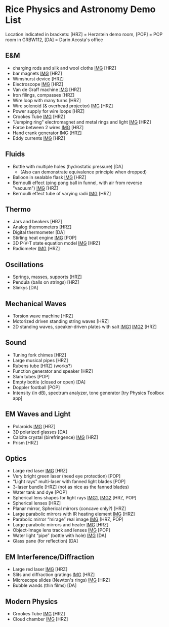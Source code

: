 # Rice Physics and Astronomy Demo List
Location indicated in brackets: [HRZ] = Herzstein demo room, [POP] = POP room in GRBW112, [DA] = Darin Acosta's office

## E&M
- charging rods and silk and wool cloths [IMG](https://github.com/acostad/Demos/blob/main/Figs/ChargingRods.jpg)  [HRZ]
- bar magnets [IMG](https://github.com/acostad/Demos/blob/main/Figs/BarMagnets.jpg) [HRZ]
- Wimshurst device [HRZ]
- Electroscope [IMG](https://github.com/acostad/Demos/blob/main/Figs/Electroscope.jpg) [HRZ]
- Van de Graff machine [IMG](https://github.com/acostad/Demos/blob/main/Figs/VanDeGraff.jpg) [HRZ]
- Iron filings, compasses [HRZ]
- Wire loop with many turns [HRZ]
- Wire solenoid (& overhead projector) [IMG](https://github.com/acostad/Demos/blob/main/Figs/Solenoid.jpg)  [HRZ]
- Power supply for wire loops [HRZ]
- Crookes Tube [IMG](https://github.com/acostad/Demos/blob/main/Figs/CrookesTube.JPEG) [HRZ]
- "Jumping ring" electromagnet and metal rings and light [IMG](https://github.com/acostad/Demos/blob/main/Figs/JumpingRing.jpg)  [HRZ]
- Force between 2 wires [IMG](https://github.com/acostad/Demos/blob/main/Figs/Force2Wires.jpg) [HRZ]
- Hand crank generator [IMG](https://github.com/acostad/Demos/blob/main/Figs/HandGenerator.jpg) [HRZ]
- Eddy currents [IMG](https://github.com/acostad/Demos/blob/main/Figs/EddyCurrents.jpg) [HRZ]

## Fluids
- Bottle with multiple holes (hydrostatic pressure) [DA]
   - (Also can demonstrate equivalence principle when dropped)
- Balloon in sealable flask [IMG](https://github.com/acostad/Demos/blob/main/Figs/FlaskBalloon.JPEG) [HRZ]
- Bernoulli effect (ping pong ball in funnel, with air from reverse "vacuum") [IMG](https://github.com/acostad/Demos/blob/main/Figs/BernoulliVacuum.JPEG) [HRZ]
- Bernoulli effect tube of varying radii [IMG](https://github.com/acostad/Demos/blob/main/Figs/BernoulliTube.JPEG) [HRZ]

## Thermo
- Jars and beakers [HRZ]
- Analog thermometers [HRZ]
- Digital thermometer [DA]
- Stirling heat engine [IMG](https://github.com/acostad/Demos/blob/main/Figs/StirlingEngine.jpg) [POP]
- 3D P-V-T state equation model [IMG](https://github.com/acostad/Demos/blob/main/Figs/PVTDiagramBlock.JPEG) [HRZ]
- Radiometer [IMG](https://github.com/acostad/Demos/blob/main/Figs/Radiometer.jpg) [HRZ]

## Oscillations
- Springs, masses, supports [HRZ]
- Pendula (balls on strings) [HRZ]
- Slinkys [DA]

## Mechanical Waves
- Torsion wave machine [HRZ]
- Motorized driven standing string waves [HRZ]
- 2D standing waves, speaker-driven plates with salt [IMG1](https://github.com/acostad/Demos/blob/main/Figs/2DWavesGenerator.JPEG) [IMG2](https://github.com/acostad/Demos/blob/main/Figs/2DWaveTable.JPEG) [HRZ]

## Sound
- Tuning fork chimes [HRZ]
- Large musical pipes [HRZ]
- Rubens tube [HRZ] (works?)
- Function generator and speaker [HRZ]
- Slam tubes [POP]
- Empty bottle (closed or open) [DA]
- Doppler football [POP]
- Intensity (in dB), spectrum analyzer, tone generator [try Physics Toolbox app]

## EM Waves and Light
- Polaroids [IMG](https://github.com/acostad/Demos/blob/main/Figs/Polaroids.jpg) [HRZ]
- 3D polarized glasses [DA]
- Calcite crystal (birefringence) [IMG](https://github.com/acostad/Demos/blob/main/Figs/Calcite.JPEG) [HRZ]
- Prism [HRZ]

## Optics
- Large red laser [IMG](https://github.com/acostad/Demos/blob/main/Figs/RedLaser.jpg) [HRZ]
- Very bright green laser (need eye protection) [POP]
- “Light rays” multi-laser with fanned light blades [POP]
- 3-laser bundle [HRZ] (not as nice as the fanned blades)
- Water tank and dye [POP]
- Spherical lens shapes for light rays [IMG1](https://github.com/acostad/Demos/blob/main/Figs/SphericalLensShapes.jpg), [IMG2](https://github.com/acostad/Demos/blob/main/Figs/SphericalLensShapesPOP.jpg) [HRZ, POP]
- Spherical lenses [HRZ]
- Planar mirror, Spherical mirrors (concave only?) [HRZ]
- Large parabolic mirrors with IR heating element [IMG](https://github.com/acostad/Demos/blob/main/Figs/ParabolicMirrors.jpg)  [HRZ]
- Parabolic mirror “mirage” real image [IMG](https://github.com/acostad/Demos/blob/main/Figs/Mirage.jpg) [HRZ, POP]
- Large parabolic mirrors and heater [IMG](https://github.com/acostad/Demos/blob/main/Figs/LargeParabolicMirrors.jpg) [HRZ]
- Object-Image lens track and lenses [IMG](https://github.com/acostad/Demos/blob/main/Figs/LensTrackPOP.JPEG) [POP]
- Water light “pipe” (bottle with hole) [IMG](https://github.com/acostad/Demos/blob/main/Figs/WaterLightPipe.PNG) [DA] 
- Glass pane (for reflection) [DA]

## EM Interference/Diffraction
- Large red laser [IMG](https://github.com/acostad/Demos/blob/main/Figs/RedLaser.jpg)  [HRZ]
- Slits and diffraction gratings [IMG](https://github.com/acostad/Demos/blob/main/Figs/RotaryDiffractionSlits.JPEG) [HRZ]
- Microscope slides (Newton's rings) [IMG](https://github.com/acostad/Demos/blob/main/Figs/NewtonsRings.png) [HRZ]
- Bubble wands (thin films) [DA]

## Modern Physics
- Crookes Tube [IMG](https://github.com/acostad/Demos/blob/main/Figs/CrookesTube.JPEG) [HRZ] 
- Cloud chamber [IMG](https://github.com/acostad/Demos/blob/main/Figs/CloudChamber.JPEG) [HRZ]

